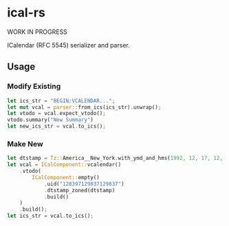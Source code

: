 # ical-rs

WORK IN PROGRESS

ICalendar (RFC 5545) serializer and parser.

## Usage

### Modify Existing
```rust
let ics_str = "BEGIN:VCALENDAR...";
let mut vcal = parser::from_ics(ics_str).unwrap();
let vtodo = vcal.expect_vtodo();
vtodo.summary("New Summary")
let new_ics_str = vcal.to_ics();
```

### Make New
```rust
let dtstamp = Tz::America__New_York.with_ymd_and_hms(1992, 12, 17, 12, 34, 56).unwrap();
let vcal = ICalComponent::vcalendar()
    .vtodo(
        ICalComponent::empty()
            .uid("128397129837129837")
            .dtstamp_zoned(dtstamp)
            .build()
    )
    .build();
let ics_str = vcal.to_ics();
```

